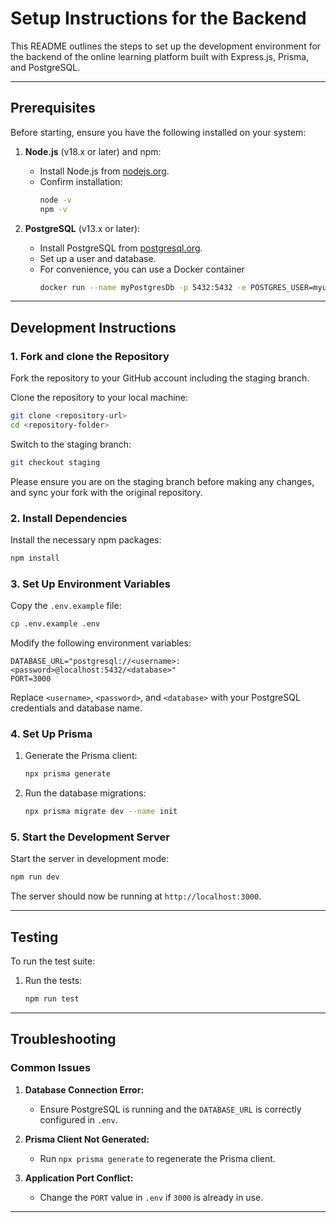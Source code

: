 # Setup Instructions for the Backend

This README outlines the steps to set up the development environment for the backend of the online learning platform built with Express.js, Prisma, and PostgreSQL.

---

## Prerequisites

Before starting, ensure you have the following installed on your system:

1. **Node.js** (v18.x or later) and npm:
   - Install Node.js from [nodejs.org](https://nodejs.org/).
   - Confirm installation:
     ```bash
     node -v
     npm -v
     ```

2. **PostgreSQL** (v13.x or later):
   - Install PostgreSQL from [postgresql.org](https://www.postgresql.org/download/).
   - Set up a user and database.
   - For convenience, you can use a Docker container
     ```bash
     docker run --name myPostgresDb -p 5432:5432 -e POSTGRES_USER=myuser -e POSTGRES_PASSWORD=mypassword -e POSTGRES_DB=mydb -d postgres
     ```
---

## Development Instructions

### 1. Fork and clone the Repository

Fork the repository to your GitHub account including the staging branch.

Clone the repository to your local machine:
```bash
git clone <repository-url>
cd <repository-folder>
```
Switch to the staging branch:
```bash
git checkout staging
```
Please ensure you are on the staging branch before making any changes, and sync your fork with the original repository.

### 2. Install Dependencies

Install the necessary npm packages:
```bash
npm install
```

### 3. Set Up Environment Variables

Copy the `.env.example` file:
```bash
cp .env.example .env
```
Modify the following environment variables:
```env
DATABASE_URL="postgresql://<username>:<password>@localhost:5432/<database>"
PORT=3000
```
Replace `<username>`, `<password>`, and `<database>` with your PostgreSQL credentials and database name.

### 4. Set Up Prisma

1. Generate the Prisma client:
   ```bash
   npx prisma generate
   ```

2. Run the database migrations:
   ```bash
   npx prisma migrate dev --name init
   ```

### 5. Start the Development Server

Start the server in development mode:
```bash
npm run dev
```

The server should now be running at `http://localhost:3000`.

---

## Testing

To run the test suite:

1. Run the tests:
   ```bash
   npm run test
   ```

---

## Troubleshooting

### Common Issues

1. **Database Connection Error:**
   - Ensure PostgreSQL is running and the `DATABASE_URL` is correctly configured in `.env`.

2. **Prisma Client Not Generated:**
   - Run `npx prisma generate` to regenerate the Prisma client.

3. **Application Port Conflict:**
   - Change the `PORT` value in `.env` if `3000` is already in use.

---

